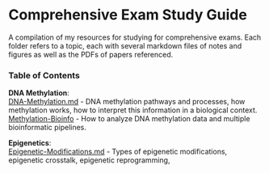 # Comprehensive Exam Study Guide

A compilation of my resources for studying for comprehensive exams. Each folder refers to a topic, each with several markdown files of notes and figures as well as the PDFs of papers referenced. 

### Table of Contents

**DNA Methylation**:  
[DNA-Methylation.md](https://github.com/emmastrand/EmmaStrand_Notebook/blob/master/Comprehensive-Exams/DNA-methylation/DNA-methylation.md) - DNA methylation pathways and processes, how methylation works, how to interpret this information in a biological context.  
[Methylation-Bioinfo](https://github.com/emmastrand/EmmaStrand_Notebook/blob/master/Comprehensive-Exams/DNA-methylation/Methylation-Bioinfo.md) - How to analyze DNA methylation data and multiple bioinformatic pipelines.  

**Epigenetics**:  
[Epigenetic-Modifications.md](https://github.com/emmastrand/EmmaStrand_Notebook/blob/master/Comprehensive-Exams/Epigenetic-Crosstalk.md) - Types of epigenetic modifications, epigenetic crosstalk, epigenetic reprogramming,   
